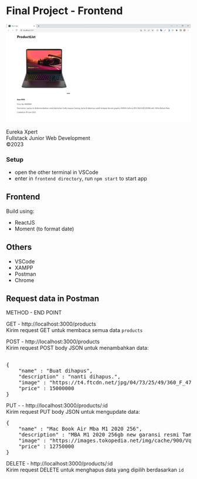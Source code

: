 # Final Project - Frontend

<img src="./page.png" />

Eureka Xpert <br/>
Fullstack Junior Web Development <br/>
&copy;2023

### Setup
- open the other terminal in VSCode
- enter in `frontend directory`, run `npm start` to start app

## Frontend

Build using:
- ReactJS
- Moment (to format date)

## Others
- VSCode
- XAMPP
- Postman
- Chrome


## Request data in Postman

METHOD - END POINT <br/>

GET - http://localhost:3000/products</br>
Kirim request GET untuk membaca semua data `products`

POST - http://localhost:3000/products</br>
Kirim request POST body JSON untuk menambahkan data:
<pre> 
{
    "name" : "Buat dihapus",
    "description" : "nanti dihapus.",
    "image" : "https://t4.ftcdn.net/jpg/04/73/25/49/360_F_473254957_bxG9yf4ly7OBO5I0O5KABlN930GwaMQz.jpg",
    "price" : 15000000
}
</pre>

PUT - - http://localhost:3000/products/:id</br>
Kirim request PUT body JSON untuk mengupdate data:
<pre>
{
    "name" : "Mac Book Air Mba M1 2020 256",
    "description" : "MBA M1 2020 256gb new garansi resmi Tam indonesia",
    "image" : "https://images.tokopedia.net/img/cache/900/VqbcmM/2023/2/21/4f016704-8bed-41b6-b516-d215e483d8a8.jpg",
    "price" : 12750000
}
</pre>

DELETE - http://localhost:3000/products/:id</br>
Kirim request DELETE untuk menghapus data yang dipilih berdasarkan `id`
